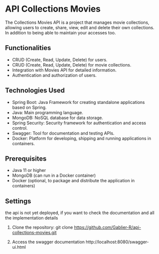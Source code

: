 # API Collections Movies

The Collections Movies API is a project that manages movie collections, allowing users to create, share, view, edit and delete their own collections. In addition to being able to maintain your accesses too.

## Functionalities

- CRUD (Create, Read, Update, Delete) for users.
- CRUD (Create, Read, Update, Delete) for movie collections.
- Integration with Movies API for detailed information.
- Authentication and authorization of users.

## Technologies Used

- Spring Boot: Java Framework for creating standalone applications based on Spring.
- Java: Main programming language.
- MongoDB: NoSQL database for data storage.
- Spring Security: Security framework for authentication and access control.
- Swagger: Tool for documentation and testing APIs.
- Docker: Platform for developing, shipping and running applications in containers.

## Prerequisites

- Java 11 or higher
- MongoDB (can run in a Docker container)
- Docker (optional, to package and distribute the application in containers)

## Settings

the api is not yet deployed, if you want to check the documentation and all the implementation details

1. Clone the repository:
   git clone https://github.com/Gablier-R/api-collections-movies.git

2. Access the swagger documentation
   http://localhost:8080/swagger-ui.html
